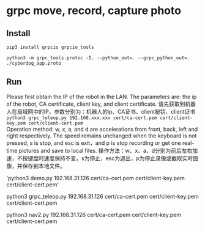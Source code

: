# grpc move, record, capture photo 

## Install

`pip3 install grpcio grpcio_tools`

`python3 -m grpc_tools.protoc -I. --python_out=. --grpc_python_out=. ./cyberdog_app.proto`

## Run
Please first obtain the IP of the robot in the LAN. The parameters are: the ip of the robot, CA certificate, client key, and client certificate.
请先获取到机器人在局域网中的IP，参数分别为：机器人的ip、CA证书、client秘钥、client证书  
`python3 grpc_teleop.py 192.168.xxx.xxx cert/ca-cert.pem cert/client-key.pem cert/client-cert.pem`   
Operation method: w, x, a, and d are accelerations from front, back, left and right respectively. The speed remains unchanged when the keyboard is not pressed, s is stop, and esc is exit，and p is stop recording or get one real-time pictures and save to local files.
操作方法：w、x、a、d分别为前后左右加速，不按键盘时速度保持不变，s为停止，esc为退出，p为停止录像或截取实时图像，并保存到本地文件。


'python3 demo.py 192.168.31.126 cert/ca-cert.pem cert/client-key.pem cert/client-cert.pem'

python3 grpc_teleop.py 192.168.31.126 cert/ca-cert.pem cert/client-key.pem cert/client-cert.pem 

python3 nav2.py 192.168.31.126 cert/ca-cert.pem cert/client-key.pem cert/client-cert.pem